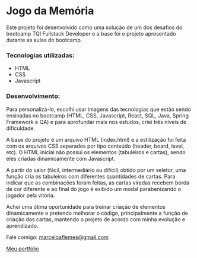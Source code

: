 # Jogo da Memória

Este projeto foi desenvolvido como uma solução de um dos desafios do bootcamp TQI Fullstack Developer e a base foi o projeto apresentado durante as aulas do bootcamp.

### Tecnologias utilizadas:
- HTML
- CSS
- Javascript

### Desenvolvimento:

Para personalizá-lo, escolhi usar imagens das tecnologias que estão sendo ensinadas no bootcamp (HTML, CSS, Javascript, React, SQL, Java, Spring Framework e QA) e para aprofundar mais nos estudos, criei três níveis de dificuldade.

A base do projeto é um arquivo HTML (index.html) e a estilização foi feita com os arquivos CSS separados por tipo conteúdo (header, board, level, etc). O HTML inicial não possui os elementos (tabuleiros e cartas), sendo eles criadas dinamicamente com Javascript.

A partir do valor (fácil, intermediário ou difícil) obtido por um seletor, uma função cria os tabuleiros com diferentes quantidades de cartas. Para indicar que as combinações foram feitas, as cartas viradas recebem borda de cor diferente e ao final do jogo é exibido um modal parabenizando o jogador pela vitória.

Achei uma ótima oportunidade para treinar criação de elementos dinamicamente e pretendo melhorar o código, principalmente a função de criação das cartas, mantendo o projeto de acordo com minha evolução e aprendizado.

Fale comigo: marceloaflemes@gmail.com

[Meu portfólio](https://marceloafl.github.io/portfolio/)
